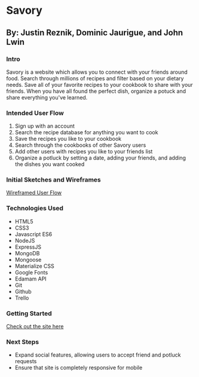 # Savory
## By: Justin Reznik, Dominic Jaurigue, and John Lwin

### Intro
Savory is a website which allows you to connect with your friends around food.  Search through millions of recipes and filter based on your dietary needs.  Save all of your favorite recipes to your cookbook to share with your friends.  When you have all found the perfect dish, organize a potuck and share everything you've learned.

### Intended User Flow
  1. Sign up with an account
  2. Search the recipe database for anything you want to cook
  3. Save the recipes you like to your cookbook
  4. Search through the cookbooks of other Savory users 
  5. Add other users with recipes you like to your friends list
  6. Organize a potluck by setting a date, adding your friends, and adding the dishes you want cooked
  
### Initial Sketches and Wireframes
[Wireframed User Flow](https://xd.adobe.com/spec/b5b73def-f210-4d9a-6a9b-42133daeb084-c386/)

### Technologies Used
  - HTML5
  - CSS3
  - Javascript ES6
  - NodeJS
  - ExpressJS
  - MongoDB
  - Mongoose
  - Materialize CSS
  - Google Fonts
  - Edamam API
  - Git
  - Github
  - Trello
  
  ### Getting Started
  [Check out the site here](http://savory-jdj.herokuapp.com/start)
  
  ### Next Steps
   - Expand social features, allowing users to accept friend and potluck requests
   - Ensure that site is completely responsive for mobile
